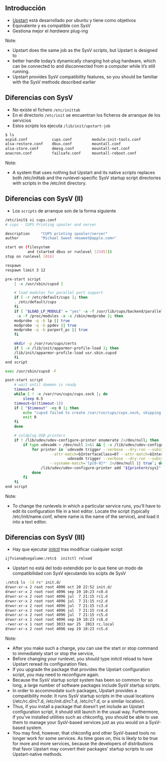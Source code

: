## Introducción

* [Upstart](http://upstart.ubuntu.com/) está desarrollado por ubuntu y tiene como objetivos
 * Equivalente y es compatible con SysV
 * Gestiona mejor el *hardware* plug-ing

Note:
* Upstart does the same job as the SysV scripts, but Upstart is designed to
 * better handle today’s dynamically changing hot-plug hardware, which can be connected to and disconnected from a computer while it’s still running.
 * Upstart provides SysV compatibility features, so you should be familiar with the SysV methods described earlier



## Diferencias con SysV

* No existe el fichero `/etc/inittab`
* En el directorio `/etc/init` se encuentran los ficheros de arranque de los servicios
* Estos *scripts* los ejecuta `/lib/init/upstart-job`

```bash
$ ls
acpid.conf           cups.conf         module-init-tools.conf
alsa-restore.conf    dbus.conf         mountall.conf
alsa-store.conf      dmesg.conf        mountall-net.conf
anacron.conf         failsafe.conf     mountall-reboot.conf
```

Note:
* A system that uses nothing but Upstart and its native scripts replaces both /etc/inittab and the runlevel-specific SysV startup script directories with scripts in the /etc/init directory.



## Diferencias con SysV (II)

* Los `scripts` de arranque son de la forma siguiente

```bash
/etc/init$ vi cups.conf
# cups - CUPS Printing spooler and server

description     "CUPS printing spooler/server"
author          "Michael Sweet <msweet@apple.com>"

start on (filesystem
          and (started dbus or runlevel [2345]))
stop on runlevel [016]

respawn
respawn limit 3 12

pre-start script
    [ -x /usr/sbin/cupsd ]

    # load modules for parallel port support
    if [ -r /etc/default/cups ]; then
	. /etc/default/cups
    fi
    if [ "$LOAD_LP_MODULE" = "yes" -a -f /usr/lib/cups/backend/parallel \
	 -a -f /proc/modules -a -x /sbin/modprobe ]; then
	modprobe -q -b lp || true
	modprobe -q -b ppdev || true
	modprobe -q -b parport_pc || true
    fi

    mkdir -p /var/run/cups/certs
    if [ -x /lib/init/apparmor-profile-load ]; then
	/lib/init/apparmor-profile-load usr.sbin.cupsd
    fi
end script

exec /usr/sbin/cupsd -F

post-start script
    # wait until daemon is ready
    timeout=6
    while [ ! -e /var/run/cups/cups.sock ]; do
        sleep 0.5
	timeout=$((timeout-1))
	if [ "$timeout" -eq 0 ]; then
	    echo "cupsd failed to create /var/run/cups/cups.sock, skipping automatic printer configuration" >&2
	    exit 0
	fi
    done

    # coldplug USB printers
    if ! /lib/udev/udev-configure-printer enumerate 2>/dev/null; then
        if type udevadm > /dev/null 2>&1 && [ -x /lib/udev/udev-configure-printer ]; then
            for printer in `udevadm trigger --verbose --dry-run --subsystem-match=usb \
                    --attr-match=bInterfaceClass=07 --attr-match=bInterfaceSubClass=01 2>/dev/null || true; \
                            udevadm trigger --verbose --dry-run --subsystem-match=usb \
                    --sysname-match='lp[0-9]*' 2>/dev/null || true`; do
                /lib/udev/udev-configure-printer add "${printer#/sys}"
            done
        fi
    fi
end script
```

Note:
* To change the runlevels in which a particular service runs, you’ll have to edit its configuration file in a text editor.
Locate the script (typically /etc/init/name.conf, where name is the name of the service), and load it into a text
editor.



## Diferencias con SysV (III)

* Hay que ejecutar [initctl](http://linux.die.net/man/8/initctl) tras modificar cualquier script
```bash
ijfviana@vagalume:/etc$  initctl reload
```
* Upstart no está del todo extendido por lo que tiene un modo de compatibilidad con SysV ejecutando los scipts de SysV

```bash
:/etc$ ls -ld rc* init.d/
drwxr-xr-x 2 root root 4096 oct 20 22:52 init.d/
drwxr-xr-x 2 root root 4096 sep 19 10:23 rc0.d
drwxr-xr-x 2 root root 4096 jul  7 21:15 rc1.d
drwxr-xr-x 2 root root 4096 jul  7 21:15 rc2.d
drwxr-xr-x 2 root root 4096 jul  7 21:15 rc3.d
drwxr-xr-x 2 root root 4096 jul  7 21:15 rc4.d
drwxr-xr-x 2 root root 4096 jul  7 21:15 rc5.d
drwxr-xr-x 2 root root 4096 sep 19 10:23 rc6.d
-rwxr-xr-x 1 root root 3033 mar 25  2013 rc.local
drwxr-xr-x 2 root root 4096 sep 19 10:23 rcS.d
```

Note:
* After you make such a change, you can use the start or stop command to immediately start or stop the service,
* Before changing your runlevel, you should type initctl reload to have Upstart reread its configuration files.
* If you upgrade the package that provides the Upstart configuration script, you may need to reconfigure again.
* Because the SysV startup script system has been so common for so long, a large number of software packages include SysV startup scripts.
* In order to accommodate such packages, Upstart provides a compatibility mode: It runs SysV startup scripts in the usual locations (/etc/rc.d/rc?.d, /etc/init.d/rc?.d, /etc/rc?.d, or a similar location).
* Thus, if you install a package that doesn’t yet include an Upstart configuration script, it should still launch in the usual way. Furthermore, if you’ve installed utilities such as chkconfig, you should be able to use them to manage your SysV-based services just as you would on a SysV-based system.
* You may find, however, that chkconfig and other SysV-based tools no longer work for some services. As time goes on, this is likely to be true for more and more services, because the developers of distributions that favor Upstart may convert their packages’ startup scripts to use Upstart-native methods.
